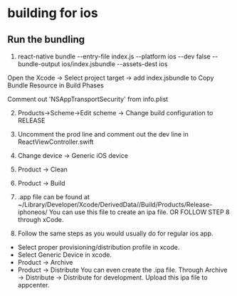 # building for ios

## Run the bundling

1. react-native bundle --entry-file index.js --platform ios --dev false --bundle-output ios/index.jsbundle --assets-dest ios

Open the Xcode -> Select project target -> add index.jsbundle to Copy Bundle Resource in Build Phases

Comment out 'NSAppTransportSecurity' from info.plist

2. Products->Scheme->Edit scheme -> Change build configuration to RELEASE

3. Uncomment the prod line and comment out the dev line in ReactViewController.swift

4. Change device -> Generic iOS device

5. Product -> Clean

6. Product -> Build

7. .app file can be found at ~/Library/Developer/Xcode/DerivedData/<app name>/Build/Products/Release-iphoneos/<appname> You can use this file to create an ipa file. OR FOLLOW STEP 8 through xCode.

8. Follow the same steps as you would usually do for regular ios app.

- Select proper provisioning/distribution profile in xcode.
- Select Generic Device in xcode.
- Product -> Archive
- Product -> Distribute
  You can even create the .ipa file. Through Archive -> Distribute -> Distribute for development. Upload this ipa file to appcenter.
